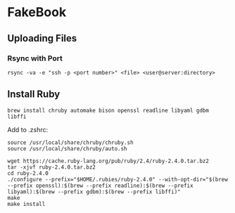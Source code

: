 # FakeBook

## Uploading Files
### Rsync with Port
```rsync -va -e "ssh -p <port number>" <file> <user@server:directory>```

## Install Ruby
```brew install chruby automake bison openssl readline libyaml gdbm libffi```

Add to .zshrc:
```
source /usr/local/share/chruby/chruby.sh
source /usr/local/share/chruby/auto.sh
```

```
wget https://cache.ruby-lang.org/pub/ruby/2.4/ruby-2.4.0.tar.bz2
tar -xjvf ruby-2.4.0.tar.bz2
cd ruby-2.4.0
./configure --prefix="$HOME/.rubies/ruby-2.4.0" --with-opt-dir="$(brew --prefix openssl):$(brew --prefix readline):$(brew --prefix libyaml):$(brew --prefix gdbm):$(brew --prefix libffi)"
make
make install
```

